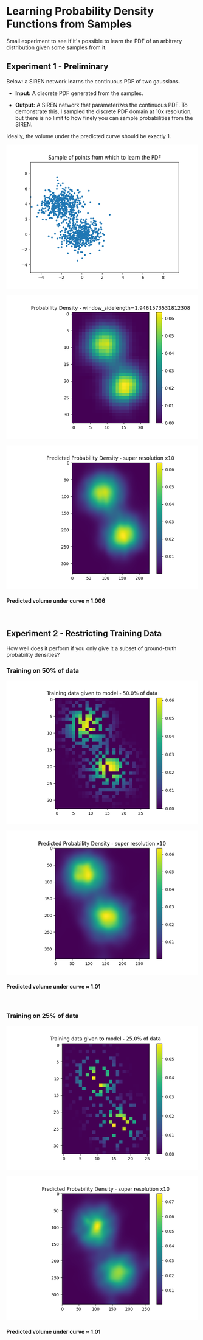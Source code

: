 # Learning Probability Density Functions from Samples

Small experiment to see if it's possible to learn the PDF of an arbitrary distribution given some samples from it.

## Experiment 1 - Preliminary

Below: a SIREN network learns the continuous PDF of two gaussians.

- **Input:** A discrete PDF generated from the samples.

- **Output:** A SIREN network that parameterizes the continuous PDF. To demonstrate this, I sampled the discrete PDF domain at 10x resolution, but there is no limit to how finely you can sample probabilities from the SIREN.

Ideally, the volume under the predicted curve should be exactly 1.

![data sample](readme_assets/data.png)

![discrete pdf generated from samples](readme_assets/training_density_map.png)

![learned continuous pdf using siren](readme_assets/predicted_density_map.png)

#### Predicted volume under curve ≈ 1.006

<br>

## Experiment 2 - Restricting Training Data

How well does it perform if you only give it a subset of ground-truth probability densities?

### Training on 50% of data

![discrete pdf generated from samples](readme_assets/training_density_map_0.5.png)

![learned continuous pdf using siren](readme_assets/predicted_density_map_0.5.png)

#### Predicted volume under curve ≈ 1.01

<br>

### Training on 25% of data

![discrete pdf generated from samples](readme_assets/training_density_map_0.25.png)

![learned continuous pdf using siren](readme_assets/predicted_density_map_0.25.png)

#### Predicted volume under curve ≈ 1.01

